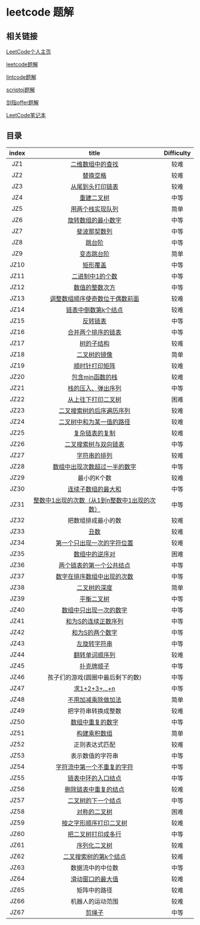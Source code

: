 # leetcode 题解

## 相关链接

[LeetCode个人主页](https://leetcode-cn.com/u/jiangshanmeta/)

[leetcode题解](https://github.com/jiangshanmeta/meta)

[lintcode题解](https://github.com/jiangshanmeta/lintcode)

[scriptoj题解](https://github.com/jiangshanmeta/scriptoj)

[剑指offer题解](https://github.com/jiangshanmeta/coding-interviews)

[LeetCode笔记本](https://github.com/jiangshanmeta/leetcode-notebook)

## 目录

| index |       title            | Difficulty   |
| :--:  | :-------------------:  |  :--:        |
| JZ1 | [二维数组中的查找](./javascript/JZ1.二维数组中的查找.js) | 较难 |
| JZ2 | [替换空格](./javascript/JZ2.替换空格.js) | 较难 |
| JZ3 | [从尾到头打印链表](./javascript/JZ3.从尾到头打印链表.js) | 较难 |
| JZ4 | [重建二叉树](./javascript/JZ4.重建二叉树.js) | 中等 |
| JZ5 | [用两个栈实现队列](./javascript/JZ5.用两个栈实现队列.js) | 简单 |
| JZ6 | [旋转数组的最小数字](./javascript/JZ6.旋转数组的最小数字.js) | 中等 |
| JZ7 | [斐波那契数列](./javascript/JZ7.斐波那契数列.js) | 中等 |
| JZ8 | [跳台阶](./javascript/JZ8.跳台阶.js) | 中等 |
| JZ9 | [变态跳台阶](./javascript/JZ9.变态跳台阶.js) | 简单 |
| JZ10 | [矩形覆盖](./javascript/JZ10.矩形覆盖.js) | 中等 |
| JZ11 | [二进制中1的个数](./javascript/JZ11.二进制中1的个数.js) | 中等 |
| JZ12 | [数值的整数次方](./javascript/JZ12.数值的整数次方.js) | 中等 |
| JZ13 | [调整数组顺序使奇数位于偶数前面](./javascript/JZ13.调整数组顺序使奇数位于偶数前面.js) | 较难 |
| JZ14 | [链表中倒数第k个结点](./javascript/JZ14.链表中倒数第k个结点.js) | 较难 |
| JZ15 | [反转链表](./javascript/JZ15.反转链表.js) | 中等 |
| JZ16 | [合并两个排序的链表](./javascript/JZ16.合并两个排序的链表.js) | 中等 |
| JZ17 | [树的子结构](./javascript/JZ17.树的子结构.js) | 较难 |
| JZ18 | [二叉树的镜像](./javascript/JZ18.二叉树的镜像.js) | 简单 |
| JZ19 | [顺时针打印矩阵](./javascript/JZ19.顺时针打印矩阵.js) | 较难 |
| JZ20 | [包含min函数的栈](./javascript/JZ20.包含min函数的栈.js) | 较难 |
| JZ21 | [栈的压入、弹出序列](./javascript/JZ21.栈的压入、弹出序列.js) | 中等 |
| JZ22 | [从上往下打印二叉树](./javascript/JZ22.从上往下打印二叉树.js) | 困难 |
| JZ23 | [二叉搜索树的后序遍历序列](./javascript/JZ23.二叉搜索树的后序遍历序列.js) | 较难 |
| JZ24 | [二叉树中和为某一值的路径](./javascript/JZ24.二叉树中和为某一值的路径.js) | 较难 |
| JZ25 | [复杂链表的复制](./javascript/JZ25.复杂链表的复制.js) | 较难 |
| JZ26 | [二叉搜索树与双向链表](./javascript/JZ26.二叉搜索树与双向链表.js) | 中等 |
| JZ27 | [字符串的排列](./javascript/JZ27.字符串的排列.js) | 较难 |
| JZ28 | [数组中出现次数超过一半的数字](./javascript/JZ28.数组中出现次数超过一半的数字.js) | 中等 |
| JZ29 | 最小的K个数 | 较难 |
| JZ30 | [连续子数组的最大和](./javascript/JZ30.连续子数组的最大和.js) | 中等 |
| JZ31 | [整数中1出现的次数（从1到n整数中1出现的次数）](./javascript/JZ31.整数中1出现的次数（从1到n整数中1出现的次数）.js) | 中等 |
| JZ32 | 把数组排成最小的数 | 较难 |
| JZ33 | [丑数](./javascript/JZ33.丑数.js) | 较难 |
| JZ34 | [第一个只出现一次的字符位置](./javascript/JZ34.第一个只出现一次的字符位置.js) | 较难 |
| JZ35 | [数组中的逆序对](./javascript/JZ35.数组中的逆序对.js) | 困难 |
| JZ36 | [两个链表的第一个公共结点](./javascript/JZ36.两个链表的第一个公共结点.js) | 中等 |
| JZ37 | [数字在排序数组中出现的次数](./javascript/JZ37.数字在排序数组中出现的次数.js) | 中等 |
| JZ38 | [二叉树的深度](./javascript/JZ38.二叉树的深度.js) | 简单 |
| JZ39 | [平衡二叉树](./javascript/JZ39.平衡二叉树.js) | 中等 |
| JZ40 | [数组中只出现一次的数字](./javascript/JZ40.数组中只出现一次的数字.js) | 中等 |
| JZ41 | [和为S的连续正数序列](./javascript/JZ41.和为S的连续正数序列.js) | 中等 |
| JZ42 | [和为S的两个数字](./javascript/JZ42.和为S的两个数字.js) | 中等 |
| JZ43 | [左旋转字符串](./javascript/JZ43.左旋转字符串.js) | 中等 |
| JZ44 | [翻转单词顺序列](./javascript/JZ44.翻转单词顺序列.js) | 较难 |
| JZ45 | [扑克牌顺子](./javascript/JZ45.扑克牌顺子.js) | 中等 |
| JZ46 | 孩子们的游戏(圆圈中最后剩下的数) | 中等 |
| JZ47 | [求1+2+3+...+n](./javascript/JZ47.求1+2+3+...+n.js) | 中等 |
| JZ48 | [不用加减乘除做加法](./javascript/JZ48.不用加减乘除做加法.js) | 简单 |
| JZ49 | 把字符串转换成整数 | 较难 |
| JZ50 | [数组中重复的数字](./javascript/JZ50.数组中重复的数字.js) | 中等 |
| JZ51 | [构建乘积数组](./javascript/JZ51.构建乘积数组.js) | 简单 |
| JZ52 | 正则表达式匹配 | 较难 |
| JZ53 | 表示数值的字符串 | 中等 |
| JZ54 | [字符流中第一个不重复的字符](./javascript/JZ54.字符流中第一个不重复的字符.js) | 中等 |
| JZ55 | [链表中环的入口结点](./javascript/JZ55.链表中环的入口结点.js) | 中等 |
| JZ56 | [删除链表中重复的结点](./javascript/JZ56.删除链表中重复的结点.js) | 较难 |
| JZ57 | [二叉树的下一个结点](./javascript/JZ57.二叉树的下一个结点.js) | 中等 |
| JZ58 | [对称的二叉树](./javascript/JZ58.对称的二叉树.js) | 困难 |
| JZ59 | [按之字形顺序打印二叉树](./javascript/JZ59.按之字形顺序打印二叉树.js) | 较难 |
| JZ60 | [把二叉树打印成多行](./javascript/JZ60.把二叉树打印成多行.js) | 中等 |
| JZ61 | [序列化二叉树](./javascript/JZ61.序列化二叉树.js) | 较难 |
| JZ62 | [二叉搜索树的第k个结点](./javascript/JZ62.二叉搜索树的第k个结点.js) | 较难 |
| JZ63 | 数据流中的中位数 | 中等 |
| JZ64 | [滑动窗口的最大值](./javascript/JZ64.滑动窗口的最大值.js) | 较难 |
| JZ65 | 矩阵中的路径 | 较难 |
| JZ66 | 机器人的运动范围 | 较难 |
| JZ67 | [剪绳子](./javascript/JZ67.剪绳子.js) | 中等 |

